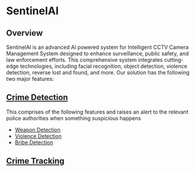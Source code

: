 # SentinelAI 

## Overview

SentinelAI is an advanced AI powered system for Intelligent CCTV Camera Management System designed to enhance surveillance, public safety, and law enforcement efforts. This comprehensive system integrates cutting-edge technologies, including facial recognition, object detection, violence detection, reverse lost and found, and more. Our solution has the following two major features:


## [Crime Detection](https://github.com/Pranjal-88/Sentinel-AI/tree/main/CrimeDetection)

This comprises of the following features and raises an alert to the relevant police authorities when something suspicious happens 

- [Weapon Detection](https://github.com/Pranjal-88/Sentinel-AI/tree/main/CrimeDetection/Violence_Detection)
- [Violence Detection](https://github.com/Pranjal-88/Sentinel-AI/tree/main/CrimeDetection/Violence_Detection)
- [Bribe Detection](https://github.com/Pranjal-88/Sentinel-AI/blob/main/CrimeDetection/BribeDetection.py)

## [Crime Tracking](https://github.com/Pranjal-88/Sentinel-AI/tree/main/Crime_Trackingx)
